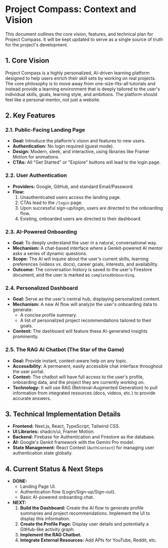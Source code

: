 # Project Compass: Context and Vision

This document outlines the core vision, features, and technical plan for Project Compass. It will be kept updated to serve as a single source of truth for the project's development.

## 1. Core Vision

Project Compass is a highly personalized, AI-driven learning platform designed to help users enrich their skill sets by working on real projects. The core philosophy is to move away from one-size-fits-all tutorials and instead provide a learning environment that is deeply tailored to the user's individual skills, goals, learning style, and ambitions. The platform should feel like a personal mentor, not just a website.

## 2. Key Features

### 2.1. Public-Facing Landing Page
- **Goal:** Introduce the platform's vision and features to new users.
- **Authentication:** No login required (guest mode).
- **Design:** Modern, sleek, and interactive, using libraries like Framer Motion for animations.
- **CTAs:** All "Get Started" or "Explore" buttons will lead to the login page.

### 2.2. User Authentication
- **Providers:** Google, GitHub, and standard Email/Password.
- **Flow:**
    1. Unauthenticated users access the landing page.
    2. CTAs lead to the `/login` page.
    3. Upon successful sign-up/login, users are directed to the onboarding flow.
    4. Existing, onboarded users are directed to their dashboard.

### 2.3. AI-Powered Onboarding
- **Goal:** To deeply understand the user in a natural, conversational way.
- **Mechanism:** A chat-based interface where a Genkit-powered AI mentor asks a series of dynamic questions.
- **Scope:** The AI will inquire about the user's current skills, learning preferences (videos vs. docs), career goals, interests, and availability.
- **Outcome:** The conversation history is saved to the user's Firestore document, and the user is marked as `completedOnboarding`.

### 2.4. Personalized Dashboard
- **Goal:** Serve as the user's central hub, displaying personalized content.
- **Mechanism:** A new AI flow will analyze the user's onboarding data to generate:
    - A concise profile summary.
    - A list of personalized project recommendations tailored to their goals.
- **Content:** The dashboard will feature these AI-generated insights prominently.

### 2.5. The RAG AI Chatbot (The Star of the Game)
- **Goal:** Provide instant, context-aware help on any topic.
- **Accessibility:** A permanent, easily accessible chat interface throughout the user portal.
- **Context:** The chatbot will have full access to the user's profile, onboarding data, and the project they are currently working on.
- **Technology:** It will use RAG (Retrieval-Augmented Generation) to pull information from integrated resources (docs, videos, etc.) to provide accurate answers.

## 3. Technical Implementation Details

- **Frontend:** Next.js, React, TypeScript, Tailwind CSS.
- **UI Libraries:** shadcn/ui, Framer Motion.
- **Backend:** Firebase for Authentication and Firestore as the database.
- **AI:** Google's Genkit framework with the Gemini Pro model.
- **State Management:** React Context (`AuthContext`) for managing user authentication state globally.

## 4. Current Status & Next Steps

- **DONE:**
    - Landing Page UI.
    - Authentication flow (Login/Sign-up/Sign-out).
    - Basic AI-powered onboarding chat.
- **NEXT:**
    1.  **Build the Dashboard:** Create the AI flow to generate profile summaries and project recommendations. Implement the UI to display this information.
    2.  **Create the Profile Page:** Display user details and potentially a GitHub-like activity graph.
    3.  **Implement the RAG Chatbot.**
    4.  **Integrate External Resources:** Add APIs for YouTube, Reddit, etc.

